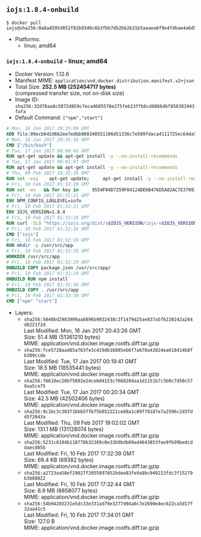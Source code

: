 ## `iojs:1.8.4-onbuild`

```console
$ docker pull iojs@sha256:0a8a4595d852f82b93d6c6b3fbb7db2bb2b31b5aaaea6f9e4fdbae4a6d5b8d8b
```

-	Platforms:
	-	linux; amd64

### `iojs:1.8.4-onbuild` - linux; amd64

-	Docker Version: 1.12.6
-	Manifest MIME: `application/vnd.docker.distribution.manifest.v2+json`
-	Total Size: **252.5 MB (252454717 bytes)**  
	(compressed transfer size, not on-disk size)
-	Image ID: `sha256:32d76aa8c5072d859c7eca4685578e275feb13ffb6cd08664bf858381943fafa`
-	Default Command: `["npm","start"]`

```dockerfile
# Mon, 16 Jan 2017 20:35:09 GMT
ADD file:89ecb642d662ee7edbb868340551106d51336c7e589fdaca4111725ec64da957 in / 
# Mon, 16 Jan 2017 20:35:16 GMT
CMD ["/bin/bash"]
# Tue, 17 Jan 2017 00:00:45 GMT
RUN apt-get update && apt-get install -y --no-install-recommends 		ca-certificates 		curl 		wget 	&& rm -rf /var/lib/apt/lists/*
# Tue, 17 Jan 2017 00:01:07 GMT
RUN apt-get update && apt-get install -y --no-install-recommends 		bzr 		git 		mercurial 		openssh-client 		subversion 				procps 	&& rm -rf /var/lib/apt/lists/*
# Thu, 09 Feb 2017 18:35:36 GMT
RUN set -ex; 	apt-get update; 	apt-get install -y --no-install-recommends 		autoconf 		automake 		bzip2 		file 		g++ 		gcc 		imagemagick 		libbz2-dev 		libc6-dev 		libcurl4-openssl-dev 		libdb-dev 		libevent-dev 		libffi-dev 		libgdbm-dev 		libgeoip-dev 		libglib2.0-dev 		libjpeg-dev 		libkrb5-dev 		liblzma-dev 		libmagickcore-dev 		libmagickwand-dev 		libncurses-dev 		libpng-dev 		libpq-dev 		libreadline-dev 		libsqlite3-dev 		libssl-dev 		libtool 		libwebp-dev 		libxml2-dev 		libxslt-dev 		libyaml-dev 		make 		patch 		xz-utils 		zlib1g-dev 				$( 			if apt-cache show 'default-libmysqlclient-dev' 2>/dev/null | grep -q '^Version:'; then 				echo 'default-libmysqlclient-dev'; 			else 				echo 'libmysqlclient-dev'; 			fi 		) 	; 	rm -rf /var/lib/apt/lists/*
# Fri, 10 Feb 2017 01:32:20 GMT
RUN set -ex   && for key in     9554F04D7259F04124DE6B476D5A82AC7E37093B     94AE36675C464D64BAFA68DD7434390BDBE9B9C5     0034A06D9D9B0064CE8ADF6BF1747F4AD2306D93     FD3A5288F042B6850C66B31F09FE44734EB7990E     71DCFD284A79C3B38668286BC97EC7A07EDE3FC1     DD8F2338BAE7501E3DD5AC78C273792F7D83545D   ; do     gpg --keyserver ha.pool.sks-keyservers.net --recv-keys "$key"   ; done
# Fri, 10 Feb 2017 01:32:21 GMT
ENV NPM_CONFIG_LOGLEVEL=info
# Fri, 10 Feb 2017 01:32:21 GMT
ENV IOJS_VERSION=1.8.4
# Fri, 10 Feb 2017 01:32:26 GMT
RUN curl -SLO "https://iojs.org/dist/v$IOJS_VERSION/iojs-v$IOJS_VERSION-linux-x64.tar.gz"   && curl -SLO "https://iojs.org/dist/v$IOJS_VERSION/SHASUMS256.txt.asc"   && gpg --verify SHASUMS256.txt.asc   && grep " iojs-v$IOJS_VERSION-linux-x64.tar.gz\$" SHASUMS256.txt.asc | sha256sum -c -   && tar -xzf "iojs-v$IOJS_VERSION-linux-x64.tar.gz" -C /usr/local --strip-components=1   && rm "iojs-v$IOJS_VERSION-linux-x64.tar.gz" SHASUMS256.txt.asc
# Fri, 10 Feb 2017 01:32:26 GMT
CMD ["iojs"]
# Fri, 10 Feb 2017 01:32:28 GMT
RUN mkdir -p /usr/src/app
# Fri, 10 Feb 2017 01:32:28 GMT
WORKDIR /usr/src/app
# Fri, 10 Feb 2017 01:32:29 GMT
ONBUILD COPY package.json /usr/src/app/
# Fri, 10 Feb 2017 01:32:29 GMT
ONBUILD RUN npm install
# Fri, 10 Feb 2017 01:32:30 GMT
ONBUILD COPY . /usr/src/app
# Fri, 10 Feb 2017 01:32:30 GMT
CMD ["npm" "start"]
```

-	Layers:
	-	`sha256:5040bd2983909aa8896b9932438c3f1479d25ae837a5f6220242a264d0221f2d`  
		Last Modified: Mon, 16 Jan 2017 20:43:26 GMT  
		Size: 51.4 MB (51361210 bytes)  
		MIME: application/vnd.docker.image.rootfs.diff.tar.gzip
	-	`sha256:fce5728aad85a763fe3c419db16885eb6f7a670a42824ea618414b8fb309ccde`  
		Last Modified: Tue, 17 Jan 2017 00:19:41 GMT  
		Size: 18.5 MB (18535441 bytes)  
		MIME: application/vnd.docker.image.rootfs.diff.tar.gzip
	-	`sha256:76610ec20bf5892e24cebd4153c7668284aa1d1151b7c3b0c7d50c579aa5ce75`  
		Last Modified: Tue, 17 Jan 2017 00:20:34 GMT  
		Size: 42.5 MB (42502406 bytes)  
		MIME: application/vnd.docker.image.rootfs.diff.tar.gzip
	-	`sha256:9c1bc3c30371bbb5ffb75b052221ce88a1c89f78187e7a2596c2d3fdd5f2043a`  
		Last Modified: Thu, 09 Feb 2017 19:02:02 GMT  
		Size: 131.1 MB (131128074 bytes)  
		MIME: application/vnd.docker.image.rootfs.diff.tar.gzip
	-	`sha256:5231c8184b118778b32369c0e33b9bdb89ad4643853fee9fb99bedcddaecd85b`  
		Last Modified: Fri, 10 Feb 2017 17:32:39 GMT  
		Size: 69.4 KB (69382 bytes)  
		MIME: application/vnd.docker.image.rootfs.diff.tar.gzip
	-	`sha256:a2723aa58ef29027f2055897052bdee83fe9a9bc949213fdc3f15279b3b88822`  
		Last Modified: Fri, 10 Feb 2017 17:32:44 GMT  
		Size: 8.9 MB (8858077 bytes)  
		MIME: application/vnd.docker.image.rootfs.diff.tar.gzip
	-	`sha256:54b94203231e5dc33e331ad79e3277d94a0c7e2690e4ec622ca3d17f32aa41c5`  
		Last Modified: Fri, 10 Feb 2017 17:34:01 GMT  
		Size: 127.0 B  
		MIME: application/vnd.docker.image.rootfs.diff.tar.gzip
